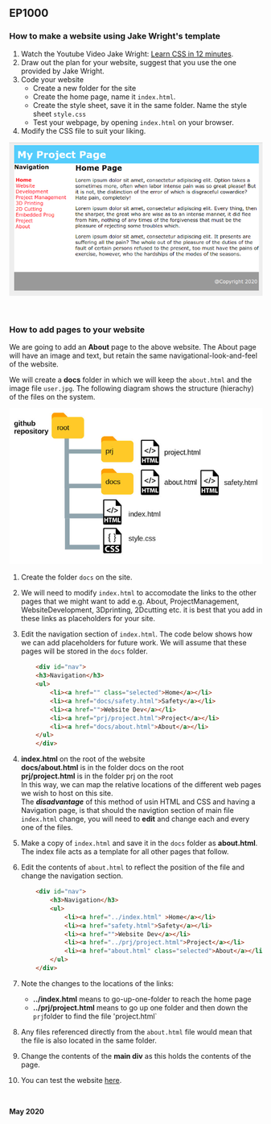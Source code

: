 
## EP1000

### How to make a website using Jake Wright's template

1.  Watch the Youtube Video Jake Wright: [Learn CSS in 12 minutes](https://youtu.be/0afZj1G0BIE).
2.  Draw out the plan for your website, suggest that you use the one provided by Jake Wright.
3.  Code your website
    * Create a new folder for the site
    * Create the home page, name it `index.html`.
    * Create the style sheet, save it in the same folder. Name the style sheet `style.css`
    * Test your webpage, by opening `index.html` on your browser.
4.  Modify the CSS file to suit your liking.

![Webpage using HTML and CSS](index_html.png)

&nbsp;

### How to add pages to your website

We are going to add an **About** page to the above website.  The About page will have an image and text, but retain the same navigational-look-and-feel of the website.

We will create a **docs** folder in which we will keep the `about.html` and the image file `user.jpg`.  The following diagram shows the structure (hierachy) of the files on the system.

![Website file structure](site_layout.jpg)

1. Create the folder `docs` on the site.
2. We will need to modify `index.html` to accomodate the links to the other pages that we might want to add e.g. About, ProjectManagement, WebsiteDevelopment, 3Dprinting, 2Dcutting etc.  it is best that you add in these links as placeholders for your site.
3. Edit the navigation section of `index.html`.  The code below shows how we can add placeholders for future work.  We will assume that these pages will be stored in the `docs` folder.

    ```html
        <div id="nav">
        <h3>Navigation</h3>
        <ul>
            <li><a href="" class="selected">Home</a></li>
            <li><a href="docs/safety.html">Safety</a></li>
            <li><a href="">Website Dev</a></li>
            <li><a href="prj/project.html">Project</a></li>
            <li><a href="docs/about.html">About</a></li>
        </ul>
        </div>
    ```

4. **index.html** on the root of the website   
    **docs/about.html** is in the folder docs on the root   
    **prj/project.html** is in the folder prj on the root   
    In this way, we can map the relative locations of the different web pages we wish to host on this site.   
    The ***disadvantage*** of this method of usin HTML and CSS and having a Navigation page, is that should the navigtion section of main file `index.html` change, you will need to **edit** and change each and every one of the files.


5. Make a copy of `index.html` and save it in the `docs` folder  as **about.html**.  The index file acts as a template for all other pages that follow.

6. Edit the contents of `about.html` to reflect the position of the file and change the navigation section.

    ```html
        <div id="nav">
            <h3>Navigation</h3>
            <ul>
                <li><a href="../index.html" >Home</a></li>
                <li><a href="safety.html">Safety</a></li>
                <li><a href="">Website Dev</a></li>
                <li><a href="../prj/project.html">Project</a></li>
                <li><a href="about.html" class="selected">About</a></li>
            </ul>
        </div>
    ```

7. Note the changes to the locations of the links:
    * **../index.html** means to go-up-one-folder to reach the home page
    * **../prj/project.html** means to go up one folder and then down the `prj`folder to find the file 'project.html`

8. Any files referenced directly from the `about.html` file would mean that the file is also located in the same folder.

9. Change the contents of the **main div** as this holds the contents of the page.

10.  You can test the website [here](index.html).


&nbsp;

**May 2020**
